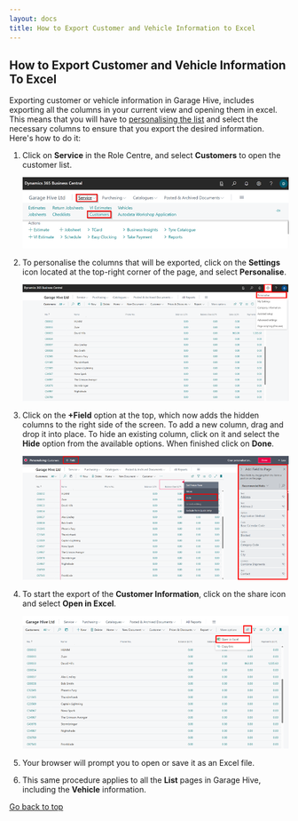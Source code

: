 ```yaml
---
layout: docs
title: How to Export Customer and Vehicle Information to Excel
---
```


<a name="top"></a>

## How to Export Customer and Vehicle Information To Excel
Exporting customer or vehicle information in Garage Hive, includes exporting all the columns in your current view and opening them in excel. This means that you will have to [personalising the list](garagehive-personalising-garage-hive.html) and select the necessary columns to ensure that you export the desired information. Here's how to do it:
1. Click on **Service** in the Role Centre, and select **Customers** to open the customer list.

   ![](media/garagehive-export-customer-information1.png)

2. To personalise the columns that will be exported, click on the **Settings** icon located at the top-right corner of the page, and select **Personalise**.

   ![](media/garagehive-export-customer-information2.png)

3. Click on the **+Field** option at the top, which now adds the hidden columns to the right side of the screen. To add a new column, drag and drop it into place. To hide an existing column, click on it and select the **Hide** option from the available options. When finished click on **Done**.

   ![](media/garagehive-export-customer-information3.png)

4. To start the export of the **Customer Information**, click on the share icon and select **Open in Excel**.

   ![](media/garagehive-export-customer-information4.png)

5. Your browser will prompt you to open or save it as an Excel file.
6. This same procedure applies to all the **List** pages in Garage Hive, including the **Vehicle** information.


[Go back to top](#top)
